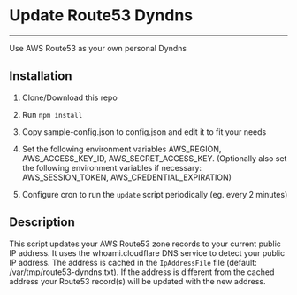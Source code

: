 # Update Route53 Dyndns
-----------------------
Use AWS Route53 as your own personal Dyndns

## Installation

1. Clone/Download this repo

1. Run `npm install`

1. Copy sample-config.json to config.json and edit it to fit your needs

1. Set the following environment variables AWS_REGION, AWS_ACCESS_KEY_ID, AWS_SECRET_ACCESS_KEY.
(Optionally also set the following environment variables if necessary: AWS_SESSION_TOKEN, AWS_CREDENTIAL_EXPIRATION)

1. Configure cron to run the `update` script periodically (eg. every 2 minutes)

## Description

This script updates your AWS Route53 zone records to your current public IP address.
It uses the whoami.cloudflare DNS service to detect your public IP address.
The address is cached in the `IpAddressFile` file (default: /var/tmp/route53-dyndns.txt).
If the address is different from the cached address your Route53 record(s) will be
updated with the new address.
